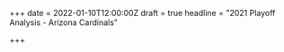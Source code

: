 +++
date = 2022-01-10T12:00:00Z
draft = true
headline = "2021 Playoff Analysis - Arizona Cardinals"

+++
